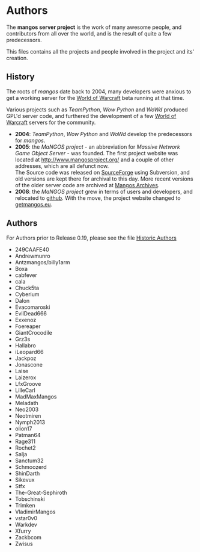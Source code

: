 Authors
=======
The **mangos server project** is the work of many awesome people, and contributors
from all over the world, and is the result of quite a few predecessors.

This files contains all the projects and people involved in the project and its'
creation.

History
-------
The roots of *mangos* date back to 2004, many developers were anxious to get
a working server for the [World of Warcraft][1] beta running at that time.

Various projects such as *TeamPython*, *Wow Python* and *WoWd* produced GPL'd
server code, and furthered the development of a few [World of Warcraft][1] servers
for the community.

* **2004**: *TeamPython*, *Wow Python* and *WoWd* develop the predecessors for
  *mangos*.
* **2005**: the *MaNGOS project* - an abbreviation for *Massive Network Game
  Object Server* - was founded. The first project website was located at
  http://www.mangosproject.org/ and a couple of other addresses, which are all defunct now. <br />
  The Source code was released
  on [SourceForge][2] using Subversion, and old versions are kept there for
  archival to this day. More recent versions of the older server code are archived at [Mangos Archives][5].
* **2008**: the *MaNGOS project* grew in terms of users and developers,
  and relocated to [github][3]. With the move, the project website changed
  to [getmangos.eu][4].

Authors
-------
For Authors prior to Release 0.19, please see the file [Historic Authors](Authors_historic.md)


* 249CAAFE40
* Andrewmunro
* Antzmangos/billy1arm
* Boxa
* cabfever
* cala
* Chuck5ta
* Cyberium
* Dalon
* Evacomaroski
* EvilDead666
* Exxenoz
* Foereaper
* GiantCrocodile
* Grz3s
* Hallabro
* iLeopard66
* Jackpoz
* Jonascone
* Laise
* Laizerox
* LfxGroove
* LilleCarl
* MadMaxMangos
* Meladath
* Neo2003
* Neotmiren
* Nymph2013
* olion17
* Patman64
* Rage311
* Rochet2
* Salja
* Sanctum32
* Schmoozerd
* ShinDarth
* Sikevux
* Stfx
* The-Great-Sephiroth
* Tobschinski
* Trimken
* VladimirMangos
* vstar0v0
* Warkdev
* Xfurry
* Zackbcom
* Zwisus



[1]: http://blizzard.com/games/wow/ "World of Warcraft"
[2]: http://sourceforge.net/p/mangos/ "mangos on SourceForge"
[3]: https://github.com/mangos/ "mangos on github"
[4]: http://getmangos.eu/ "mangos project"
[5]: http://github.com/mangosarchives/ "MaNGOS Archives"